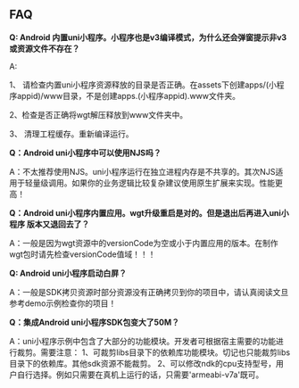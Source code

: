 ## FAQ

**Q: Android 内置uni小程序。小程序也是v3编译模式，为什么还会弹窗提示非v3或资源文件不存在？**

A: 

1、 请检查内置uni小程序资源释放的目录是否正确。在assets下创建apps/(小程序appid)/www目录，不是创建apps.(小程序appid).www文件夹。

2、检查是否正确将wgt解压释放到www文件夹中。

3、 清理工程缓存。重新编译运行。

**Q：Android uni小程序中可以使用NJS吗？**

A：不太推荐使用NJS。uni小程序运行在独立进程内存是不共享的。其次NJS适用于轻量级调用。如果你的业务逻辑比较复杂建议使用原生扩展来实现。性能更高！

**Q：Android uni小程序内置应用。wgt升级重启是对的。但是退出后再进入uni小程序 版本又退回去了？**

A：一般是因为wgt资源中的versionCode为空或小于内置应用的版本。在制作wgt包时请先检查versionCode值域！！！

**Q: Android uni小程序启动白屏？**

A：一般是SDK拷贝资源时部分资源没有正确拷贝到你的项目中，请认真阅读文旦参考demo示例检查你的项目！

**Q：集成Android uni小程序SDK包变大了50M？**

A：uni小程序示例中包含了大部分的功能模块。开发者可根据宿主需要的功能进行裁剪。需要注意：
1、可裁剪libs目录下的依赖库功能模块。切记也只能裁剪libs目录下的依赖库。其他sdk资源不能裁剪。
2、可以修改ndk的cpu支持型号，用户自行选择。例如只需要在真机上运行的话，只需要'armeabi-v7a'既可。